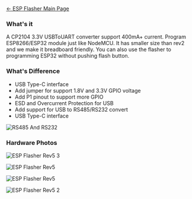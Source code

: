 [← ESP Flasher Main Page](ESP_Flasher.md)

### What's it

A CP2104 3.3V USBToUART converter support 400mA+ current. Program
ESP8266/ESP32 module just like NodeMCU. It has smaller size than rev2
and we make it breadboard friendly. You can also use the flasher to
programming ESP32 without pushing flash button.

### What's Difference

* USB Type-C interface
* Add jumper for support 1.8V and 3.3V GPIO voltage
* Add P1 pinout to support more GPIO
* ESD and Overcurrent Protection for USB 
* Add support for USB to RS485/RS232 convert
* USB Type-C interface

![RS485 And RS232](https://i1.aprbrother.com/cp2014-rs485-rs232.png)

### Hardware Photos

![ESP Flasher Rev5 3](https://i1.aprbrother.com/ESP_Flasher_Rev5-03.jpg)

![ESP Flasher Rev5](https://i1.aprbrother.com/ESP_Flasher_Rev5.jpg)

![ESP Flasher Rev5](https://i1.aprbrother.com/esp-flasher-rev5-1.png-320.jpg)

![ESP Flasher Rev5 2](https://i1.aprbrother.com/esp-flasher-rev5-2.png-320.jpg)

